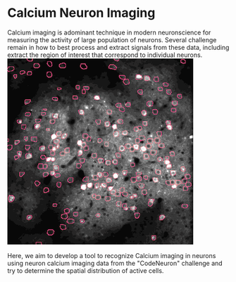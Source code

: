 # Calcium Neuron Imaging 

Calcium imaging is adominant technique in modern neuronscience for measuring the activity of large population of neurons. Several challenge remain in how to best process and extract signals from these data, including extract the region of interest that correspond to individual neurons. 
![neuron of interest](/images/schema_image.gif)

Here, we aim to develop a tool to recognize Calcium imaging in neurons using neuron calcium imaging data from the "CodeNeuron" challenge and try to determine the spatial distribution of active cells.



